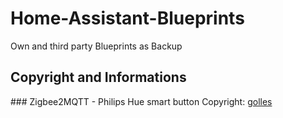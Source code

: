 # Home-Assistant-Blueprints
Own and third party Blueprints as Backup
## Copyright and Informations
### Zigbee2MQTT - Philips Hue smart button
Copyright: [golles](https://github.com/golles/Home-Assistant-Blueprints/blob/main/zigbee2mqtt_hue_smart_button_press_and_hold_actions.yaml)
